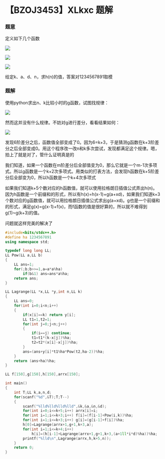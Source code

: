 # 【BZOJ3453】XLkxc  题解

### 题意

定义如下几个函数

![](http://latex.codecogs.com/svg.latex?f(x)=\sum_{i=1}^xi^k)

![](http://latex.codecogs.com/svg.latex?g(x)=\sum_{i=1}^xf(i))

![](http://latex.codecogs.com/svg.latex?h(x)=\sum_{i=0}^xg(a+id))

给定k、a、d、n，求h(n)的值，答案对1234567891取模

### 题解

使用python求出n、k比较小时的g函数，试图找规律：

![](https://cdn.luogu.org/upload/pic/25808.png)

然而这并没有什么规律。不妨对g进行差分，看看结果如何：

![](https://cdn.luogu.org/upload/pic/25810.png)

发现6阶差分之后，函数值全部变成了0。因为6=k+3，于是猜测g函数在k+3阶差分之后全部变成0。用这个程序改一改n和k多次尝试，发现都满足这个规律。嗯，拍上了就是对了，管什么证明真是的

我们知道，如果一个函数在m阶差分后全部值变为0，那么它就是一个m-1次多项式。所以g函数是一个k+2次多项式。用类似的打表方法，会发现h函数在k+5阶差分后全部变为0，所以h函数是一个k+4次多项式

如果我们知道k+5个数对应的h函数值，就可以使用拉格朗日插值公式弄出h(n)。因为h函数是一个前缀和的形式，所以有h(x)=h(x-1)+g(a+xd)，如果我们知道k+3个数对应的g函数值，就可以用拉格朗日插值公式求出g(a+xd)。g也是一个前缀和的形式，满足g(x)=g(x-1)+f(x)，而f函数的值是很好算的，所以就不难得到g(1)~g(k+3)的值。

问题就这样完美的解决了

```cpp
#include<bits/stdc++.h>
#define ha 1234567891
using namespace std;

typedef long long LL;
LL Pow(LL a,LL b)
{
	LL ans=1;
	for(;b;b>>=1,a=a*a%ha)
		if(b&1) ans=ans*a%ha;
	return ans;
}

LL Lagrange(LL *x,LL *y,int n,LL k)
{
	LL ans=0;
	for(int i=0;i<n;i++)
	{
		if(x[i]==k) return y[i];
		LL t1=1,t2=1;
		for(int j=0;j<n;j++)
		{
			if(i==j) continue;
			t1=t1*(k-x[j])%ha;
			t2=t2*(x[i]-x[j])%ha;
		}
		ans=(ans+y[i]*t1%ha*Pow(t2,ha-2))%ha;
	}
	return (ans+ha)%ha;
}

LL f[150],g[150],h[150],arrx[150];

int main()
{
	int T;LL k,a,n,d;
	for(scanf("%d",&T);T;T--)
	{
		scanf("%lld%lld%lld%lld",&k,&a,&n,&d);
		for(int i=0;i<=k+5;i++) arrx[i]=i;
		for(int i=1;i<=k+3;i++) f[i]=(f[i-1]+Pow(i,k))%ha;
		for(int i=1;i<=k+3;i++) g[i]=(g[i-1]+f[i])%ha;
		h[0]=Lagrange(arrx+1,g+1,k+3,a);
		for(int i=1;i<=k+4;i++)
			h[i]=(h[i-1]+Lagrange(arrx+1,g+1,k+3,(a+1ll*i*d)%ha))%ha;
		printf("%lld\n",Lagrange(arrx,h,k+5,n));
	}
	return 0;
}
```

